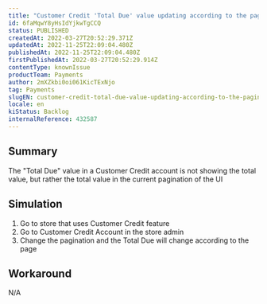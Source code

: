 ```yaml
---
title: "Customer Credit 'Total Due' value updating according to the pagination"
id: 6faMqwY8yHsIdYjkwTgCCQ
status: PUBLISHED
createdAt: 2022-03-27T20:52:29.371Z
updatedAt: 2022-11-25T22:09:04.480Z
publishedAt: 2022-11-25T22:09:04.480Z
firstPublishedAt: 2022-03-27T20:52:29.914Z
contentType: knownIssue
productTeam: Payments
author: 2mXZkbi0oi061KicTExNjo
tag: Payments
slugEN: customer-credit-total-due-value-updating-according-to-the-pagination
locale: en
kiStatus: Backlog
internalReference: 432587
---
```


## Summary


The "Total Due" value in a Customer Credit account is not showing the total value, but rather the total value in the current pagination of the UI



## Simulation



1. Go to store that uses Customer Credit feature
2. Go to Customer Credit Account in the store admin
3. Change the pagination and the Total Due will change according to the page



## Workaround


N/A

